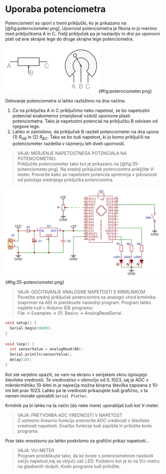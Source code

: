 # Uporaba potenciometra

Potenciometri so upori s tremi priključki, ko je prikazano na [@fig:poternciometer.png]. Upornost potenciometra je fiksna in jo merimo med priključkoma A in C. Tretji priključek pa je nastavljiv in drsi po uporovni plati od ene skrajne lege do druge skrajne lege potenciometra.

![Simbol in shema potenciometra.](./slike/poternciometer50.png){#fig:poternciometer.png}

Delovanje potenciometra si lahko razložimo na dva načina:

1. Če na priključka A in C priključimo neko napetost, se bo napetostni potencial enakomerno zmanjševal vzdolž uporovne plasti potenciometra. Tako je napetostni potencial na priključku B odvisen od njegove lege.
2. Lahko si zamislimo, da priključek B razdeli potenciometer na dva upora: (1) $R_{AB}$ in (2) $R_{BC}$. Tako se bo tudi napetost, ki jo bomo priključili na potenciometer razdelila v razmerju teh dveh upornosti.

> VAJA: MERJENJE NAPETOSTNEGA POTENCIALA NA POTENCIOMETRU.  
> Priključite potenciometer tako kot je  prikazano na [@fig:35-potenciometer.png]. Na srednji priključek potenciomtra prikljčite V-meter. Preverite kako se napetostni potencila spreminja v pdvisnosti od položaja srednjega priključka potenciomtra.

![Priključitev potenciometra.](./slike/35-potenciometer.png){#fig:35-potenciometer.png}

> VAJA: ODČITAVANJE ANALOGNE NAPETOSTI S KRMILNIKOM  
> Povežite srednji priključek potenciomtra na analogni vhod krmilnika (naprimer na A0) in preizkusite naslednji program. Program lahko najdete tudi v Arduino IDE programu:  
> File -> Examples -> 01. Basics -> AnalogReadSerial.

```cpp
void setup() {
  Serial.begin(9600);
}

void loop() {
  int sensorValue = analogRead(A0);
  Serial.println(sensorValue);
  delay(10);
}
```

Kot ste verjetno opazili, se vam na ekranu v serijskem oknu izpisujejo številske vrednosti. Te vrednostiso v območju od 0..1023, saj je ADC v mikrokrmilniku 10-bitni in je največja možna binarna številka zapisana z 10-imi biti prav 1023. Lahko pa te vrednosti prikazujete tudi grafično, v ta namen morate uporabiti `Serial Plotter`.

Krmilnik pa bi lahko na ta način (do neke mere) uporabljali tudi kot V-meter.

> VAJA: PRETVORBA ADC VREDNOSTI V NAPETOST  
> Z ustrezno linearno funkcijo pretvorite ADC vrednosti v številske vrednosti napetosti. Enačbo funkcije tudi zapišite in priložite kodo programa.

Prav tako enostavno pa lahko poskrbimo za grafični prikaz napetosti...

> VAJA: VU-METER  
> Program preoblikujte tako, da ko boste s potenciometrom nastavili večjo napetost,naj se vključi vač LED. Podobno kot je to na VU-metru na glasbenih stolpih. Kodo programa tudi priložite.


